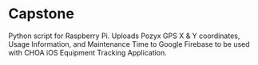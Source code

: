 # Capstone
Python script for Raspberry Pi.
Uploads Pozyx GPS X & Y coordinates, Usage Information, and Maintenance Time to Google Firebase to be used with CHOA iOS Equipment Tracking Application.
